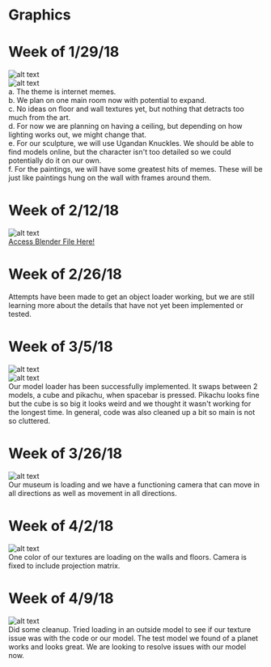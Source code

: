 # Graphics

# Week of 1/29/18
![alt text](https://github.com/Strider102/Graphics/blob/master/images/Triangle%201.png) <br />
![alt text](https://github.com/Strider102/Graphics/blob/master/images/Triangle%202.png) <br />
	a. The theme is internet memes. <br />
	b. We plan on one main room now with potential to expand. <br />
	c. No ideas on floor and wall textures yet, but nothing that detracts too much from the art. <br />
	d. For now we are planning on having a ceiling, but depending on how lighting works out, we might change that. <br />
	e. For our sculpture, we will use Ugandan Knuckles. We should be able to find models online, but the character isn't too detailed so we could potentially do it on our own. <br />
	f. For the paintings, we will have some greatest hits of memes. These will be just like paintings hung on the wall with frames around them.

# Week of 2/12/18
![alt text](https://github.com/Strider102/Graphics/blob/master/images/blender_screenshot.png) <br />
[Access Blender File Here!](https://github.com/Strider102/Graphics/blob/master/Museum.blend)

# Week of 2/26/18
Attempts have been made to get an object loader working, but we are still learning more about the details that have not yet been implemented or tested.

# Week of 3/5/18
![alt text](https://github.com/Strider102/Graphics/blob/master/images/cube_rendering.png) <br />
![alt text](https://github.com/Strider102/Graphics/blob/master/images/pikachu_rendering.png) <br />
Our model loader has been successfully implemented. It swaps between 2 models, a cube and pikachu, when spacebar is pressed. Pikachu looks fine but the cube is so big it looks weird and we thought it wasn't working for the longest time. In general, code was also cleaned up a bit so main is not so cluttered.

# Week of 3/26/18
![alt text](https://github.com/Strider102/Graphics/blob/master/images/camera.png) <br />
Our museum is loading and we have a functioning camera that can move in all directions as well as movement in all directions.

# Week of 4/2/18
![alt text](https://github.com/Strider102/Graphics/blob/master/images/textures1.png) <br />
One color of our textures are loading on the walls and floors. Camera is fixed to include projection matrix.

# Week of 4/9/18
![alt text](https://github.com/Strider102/Graphics/blob/master/images/planet.png) <br />
Did some cleanup. Tried loading in an outside model to see if our texture issue was with the code or our model. The test model we found of a planet works and looks great. We are looking to resolve issues with our model now.
